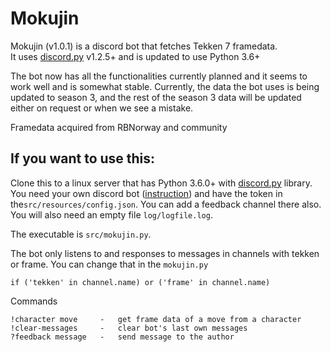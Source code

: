 # Mokujin

Mokujin (v1.0.1) is a discord bot that fetches Tekken 7 framedata.  
It uses [discord.py](https://github.com/Rapptz/discord.py) v1.2.5+ and is updated to use Python 3.6+

The bot now has all the functionalities currently planned and it seems to work well and is somewhat stable. Currently, the data the bot uses is being updated to season 3, and the rest of the season 3 data will be updated either on request or when we see a mistake.

Framedata acquired from RBNorway and community


## If you want to use this:

Clone this to a linux server that has Python 3.6.0+ with [discord.py](https://github.com/Rapptz/discord.py) library.
You need your own discord bot ([instruction](https://github.com/reactiflux/discord-irc/wiki/Creating-a-discord-bot-&-getting-a-token)) and have the token in the`src/resources/config.json`. You can add a feedback channel there also.
You will also need an empty file `log/logfile.log`.

The executable is `src/mokujin.py`.

The bot only listens to and responses to messages in channels with tekken or frame. You can change that in the `mokujin.py`
```
if ('tekken' in channel.name) or ('frame' in channel.name)
```

Commands
```
!character move     -   get frame data of a move from a character
!clear-messages     -   clear bot's last own messages
?feedback message   -   send message to the author   
```
